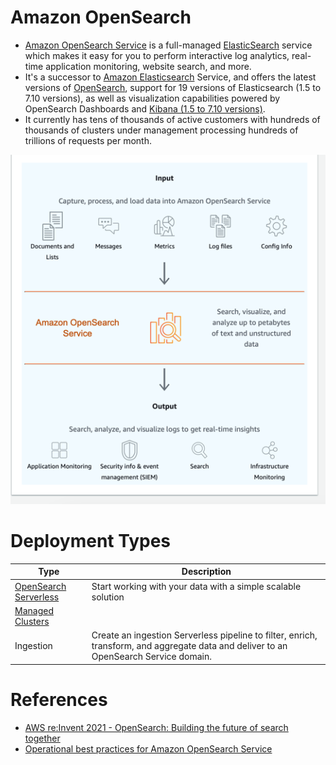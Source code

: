 # Amazon OpenSearch
- [Amazon OpenSearch Service](https://aws.amazon.com/what-is/opensearch/) is a full-managed [ElasticSearch](../../../HLD-System-Designs/3_Databases/9_Search-Databases/ElasticSearch/Readme.md) service which makes it easy for you to perform interactive log analytics, real-time application monitoring, website search, and more.
- It's a successor to [Amazon Elasticsearch](../../../HLD-System-Designs/3_Databases/9_Search-Databases/ElasticSearch/Readme.md) Service, and offers the latest versions of [OpenSearch](../../../HLD-System-Designs/3_Databases/9_Search-Databases/OpenSearch/Readme.md), support for 19 versions of Elasticsearch (1.5 to 7.10 versions), as well as visualization capabilities powered by OpenSearch Dashboards and [Kibana (1.5 to 7.10 versions)](../../../HLD-System-Designs/12_Observability/ELK.md).
- It currently has tens of thousands of active customers with hundreds of thousands of clusters under management processing hundreds of trillions of requests per month.

![img.png](open_search.png)

# Deployment Types

| Type                                          | Description                                                                                                                           |
|-----------------------------------------------|---------------------------------------------------------------------------------------------------------------------------------------|
| [OpenSearch Serverless](Serverless/Readme.md) | Start working with your data with a simple scalable solution                                                                          |
| [Managed Clusters](ManagedCluster.md)         |                                                                                                                                       |
| Ingestion                                     | Create an ingestion Serverless pipeline to filter, enrich, transform, and aggregate data and deliver to an OpenSearch Service domain. |

# References
- [AWS re:Invent 2021 - OpenSearch: Building the future of search together](https://www.youtube.com/watch?v=E2d6mMee01Q)
- [Operational best practices for Amazon OpenSearch Service](https://docs.aws.amazon.com/opensearch-service/latest/developerguide/bp.html)



